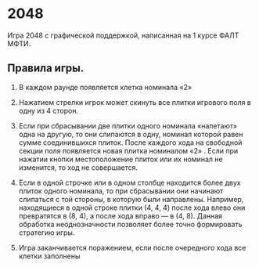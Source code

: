 # 2048

Игра 2048 c графической поддержкой, написанная на 1 курсе ФАЛТ МФТИ. 

## Правила игры.

1) В каждом раунде появляется клетка номинала «2»

2) Нажатием стрелки игрок может скинуть все плитки игрового поля в одну из 4 сторон. 

3) Если при сбрасывании две плитки одного номинала «налетают» одна на другую, то они слипаются в одну, номинал которой равен сумме соединившихся плиток. После каждого хода на свободной секции поля появляется новая плитка номиналом «2» . Если при нажатии кнопки местоположение плиток или их номинал не изменится, то ход не совершается.

4) Если в одной строчке или в одном столбце находится более двух плиток одного номинала, то при сбрасывании они начинают слипаться с той стороны, в которую были направлены. Например, находящиеся в одной строке плитки (4, 4, 4) после хода влево они превратятся в (8, 4), а после хода вправо — в (4, 8). Данная обработка неоднозначности позволяет более точно формировать стратегию игры.

5) Игра заканчивается поражением, если после очередного хода все клетки заполнены
